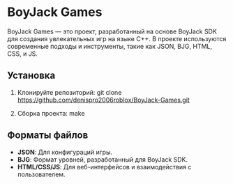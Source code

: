 # BoyJack Games

BoyJack Games — это проект, разработанный на основе BoyJack SDK для создания увлекательных игр на языке C++. В проекте используются современные подходы и инструменты, такие как JSON, BJG, HTML, CSS, и JS.

## Установка

1. Клонируйте репозиторий:
git clone https://github.com/denispro2006roblox/BoyJack-Games.git

2. Сборка проекта:
make

## Форматы файлов

- **JSON**: Для конфигураций игры.
- **BJG**: Формат уровней, разработанный для BoyJack SDK.
- **HTML/CSS/JS**: Для веб-интерфейсов и взаимодействия с пользователем.
